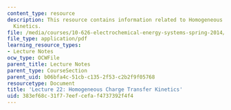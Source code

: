 ```yaml
---
content_type: resource
description: This resource contains information related to Homogeneous Charge Transfer
  Kinetics.
file: /media/courses/10-626-electrochemical-energy-systems-spring-2014/383ef68c31f77eefcefaf4737392f4f4_MIT10_626S14_Lec22_Homg.pdf
file_type: application/pdf
learning_resource_types:
- Lecture Notes
ocw_type: OCWFile
parent_title: Lecture Notes
parent_type: CourseSection
parent_uid: b06bfa4c-51cb-c135-2f53-c2b2f9f05768
resourcetype: Document
title: 'Lecture 22: Homogeneous Charge Transfer Kinetics'
uid: 383ef68c-31f7-7eef-cefa-f4737392f4f4
---
```

